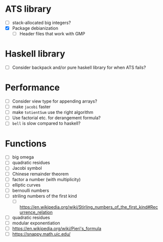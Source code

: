 # ATS library
- [ ] stack-allocated big integers?
- [x] Package debianization
  - [ ] Header files that work with GMP
# Haskell library
- [ ] Consider backpack and/or pure haskell library for when ATS fails?
# Performance
- [ ] Consider view type for appending arrays?
- [ ] make `jacobi` faster
- [ ] make `totientSum` use the right algorithm
- [ ] Use factorial etc. for derangement formula?
- [ ] `bell` is slow compared to haskell?
# Functions
- [ ] big omega
- [ ] quadratic residues
- [ ] Jacobi symbol
- [ ] Chinese remainder theorem
- [ ] factor a number (with multiplicity)
- [ ] elliptic curves
- [ ] bernoulli numbers
- [ ] striling numbers of the first kind
  - [ ] https://en.wikipedia.org/wiki/Stirling_numbers_of_the_first_kind#Recurrence_relation
- [ ] quadratic residues
- [ ] modular exponentiation
- [ ] https://en.wikipedia.org/wiki/Pieri's_formula
- [ ] https://snappy.math.uic.edu/
